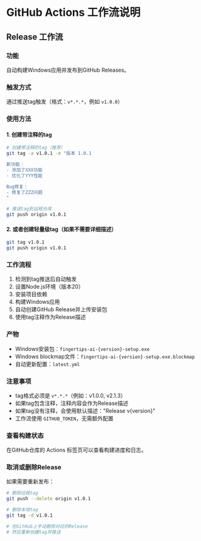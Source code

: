 # GitHub Actions 工作流说明

## Release 工作流

### 功能

自动构建Windows应用并发布到GitHub Releases。

### 触发方式

通过推送tag触发（格式：`v*.*.*`，例如 `v1.0.0`）

### 使用方法

#### 1. 创建带注释的tag

```bash
# 创建带注释的tag（推荐）
git tag -a v1.0.1 -m "版本 1.0.1

新功能：
- 添加了XXX功能
- 优化了YYY性能

Bug修复：
- 修复了ZZZ问题
"

# 推送tag到远程仓库
git push origin v1.0.1
```

#### 2. 或者创建轻量级tag（如果不需要详细描述）

```bash
git tag v1.0.1
git push origin v1.0.1
```

### 工作流程

1. 检测到tag推送后自动触发
2. 设置Node.js环境（版本20）
3. 安装项目依赖
4. 构建Windows应用
5. 自动创建GitHub Release并上传安装包
6. 使用tag注释作为Release描述

### 产物

- Windows安装包：`fingertips-ai-{version}-setup.exe`
- Windows blockmap文件：`fingertips-ai-{version}-setup.exe.blockmap`
- 自动更新配置：`latest.yml`

### 注意事项

- tag格式必须是 `v*.*.*`（例如：v1.0.0, v2.1.3）
- 如果tag包含注释，注释内容会作为Release描述
- 如果tag没有注释，会使用默认描述："Release v{version}"
- 工作流使用 `GITHUB_TOKEN`，无需额外配置

### 查看构建状态

在GitHub仓库的 Actions 标签页可以查看构建进度和日志。

### 取消或删除Release

如果需要重新发布：

```bash
# 删除远程tag
git push --delete origin v1.0.1

# 删除本地tag
git tag -d v1.0.1

# 在GitHub上手动删除对应的Release
# 然后重新创建tag并推送
```
